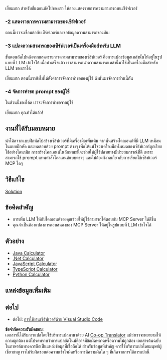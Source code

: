 <!--
CO_OP_TRANSLATOR_METADATA:
{
  "original_hash": "bc3ae5af5973160abba9976cb5a4704c",
  "translation_date": "2025-06-13T11:31:48+00:00",
  "source_file": "03-GettingStarted/03-llm-client/README.md",
  "language_code": "th"
}
-->
เยี่ยมมาก สำหรับขั้นตอนถัดไปของเรา ให้ลองแสดงรายการความสามารถบนเซิร์ฟเวอร์

### -2 แสดงรายการความสามารถของเซิร์ฟเวอร์

ตอนนี้เราจะเชื่อมต่อกับเซิร์ฟเวอร์และขอข้อมูลความสามารถของมัน:

### -3 แปลงความสามารถของเซิร์ฟเวอร์เป็นเครื่องมือสำหรับ LLM

ขั้นตอนถัดไปหลังจากแสดงรายการความสามารถของเซิร์ฟเวอร์ คือการแปลงข้อมูลเหล่านั้นให้อยู่ในรูปแบบที่ LLM เข้าใจได้ เมื่อทำเสร็จแล้ว เราสามารถนำความสามารถเหล่านี้มาใช้เป็นเครื่องมือสำหรับ LLM ของเราได้

เยี่ยมมาก ตอนนี้เรายังไม่ได้ตั้งค่าการจัดการคำขอของผู้ใช้ ดังนั้นมาจัดการส่วนนี้กัน

### -4 จัดการคำขอ prompt ของผู้ใช้

ในส่วนนี้ของโค้ด เราจะจัดการคำขอจากผู้ใช้

เยี่ยมมาก คุณทำได้แล้ว!

## งานที่ได้รับมอบหมาย

นำโค้ดจากแบบฝึกหัดไปสร้างเซิร์ฟเวอร์ที่มีเครื่องมือเพิ่มเติม จากนั้นสร้างไคลเอนต์ที่มี LLM เหมือนในแบบฝึกหัด และทดสอบด้วย prompt ต่างๆ เพื่อให้แน่ใจว่าเครื่องมือทั้งหมดของเซิร์ฟเวอร์ถูกเรียกใช้อย่างไดนามิก การสร้างไคลเอนต์ในลักษณะนี้จะช่วยให้ผู้ใช้ปลายทางมีประสบการณ์ที่ดี เพราะสามารถใช้ prompt แทนคำสั่งไคลเอนต์แบบตรงๆ และไม่ต้องกังวลเกี่ยวกับการเรียกใช้เซิร์ฟเวอร์ MCP ใดๆ

## วิธีแก้ไข 

[Solution](/03-GettingStarted/03-llm-client/solution/README.md)

## ข้อคิดสำคัญ

- การเพิ่ม LLM ให้กับไคลเอนต์ของคุณช่วยให้ผู้ใช้สามารถโต้ตอบกับ MCP Server ได้ดีขึ้น
- คุณจำเป็นต้องแปลงการตอบสนองของ MCP Server ให้อยู่ในรูปแบบที่ LLM เข้าใจได้

## ตัวอย่าง

- [Java Calculator](../samples/java/calculator/README.md)
- [.Net Calculator](../../../../03-GettingStarted/samples/csharp)
- [JavaScript Calculator](../samples/javascript/README.md)
- [TypeScript Calculator](../samples/typescript/README.md)
- [Python Calculator](../../../../03-GettingStarted/samples/python)

## แหล่งข้อมูลเพิ่มเติม

## ต่อไป

- ต่อไป: [การใช้งานเซิร์ฟเวอร์ด้วย Visual Studio Code](/03-GettingStarted/04-vscode/README.md)

**ข้อจำกัดความรับผิดชอบ**:  
เอกสารนี้ได้รับการแปลโดยใช้บริการแปลภาษาด้วย AI [Co-op Translator](https://github.com/Azure/co-op-translator) แม้ว่าเราจะพยายามให้ความถูกต้อง แต่โปรดทราบว่าการแปลอัตโนมัติอาจมีข้อผิดพลาดหรือความไม่ถูกต้อง เอกสารต้นฉบับในภาษาต้นทางควรถือเป็นแหล่งข้อมูลที่เชื่อถือได้ สำหรับข้อมูลที่สำคัญ ควรใช้บริการแปลโดยมนุษย์ผู้เชี่ยวชาญ เราไม่รับผิดชอบต่อความเข้าใจผิดหรือการตีความผิดใด ๆ ที่เกิดจากการใช้การแปลนี้
